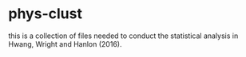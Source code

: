 # phys-clust

this is a collection of files needed to conduct the statistical analysis in Hwang, Wright and Hanlon (2016).
